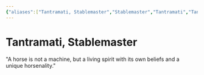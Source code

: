 ```yaml
---
{"aliases":["Tantramati, Stablemaster","Stablemaster","Tantramati","Tantramati"],"date-created":"2024-09-16T14:58","date-modified":"2024-09-16T15:31","dg-publish":true,"location":"[[Questers]]","tags":["moonrise/person"],"title":"Tantramati, Stablemaster","dg-path":"moonrise/Tantramati.md","permalink":"/moonrise/tantramati/","dgPassFrontmatter":true}
---
```



# Tantramati, Stablemaster

"A horse is not a machine, but a living spirit with its own beliefs and a unique horsenality."


